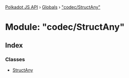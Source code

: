 [Polkadot JS API](../README.md) › [Globals](../globals.md) › ["codec/StructAny"](_codec_structany_.md)

# Module: "codec/StructAny"

## Index

### Classes

* [StructAny](../classes/_codec_structany_.structany.md)
